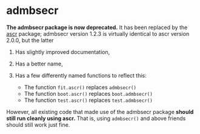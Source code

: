 # admbsecr

**The admbsecr package is now deprecated.** It has been replaced by the [ascr](https://github.com/b-steve/ascr/) package; admbsecr version 1.2.3 is virtually identical to ascr version 2.0.0, but the latter

1. Has slightly improved documentation,

2. Has a better name,

3. Has a few differently named functions to reflect this:
    * The function `fit.ascr()` replaces `admbsecr()`
    * The function `boot.ascr()` replaces `boot.admbsecr()`
    * The function `test.ascr()` replaces `test.admbsecr()`

However, all existing code that made use of the admbsecr package **should still run cleanly using ascr.** That is, using `admbsecr()` and above friends should still work just fine.